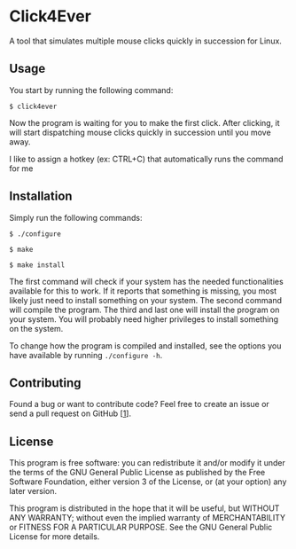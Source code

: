 # Click4Ever

A tool that simulates multiple mouse clicks quickly in succession for Linux.


## Usage

You start by running the following command:

	$ click4ever

Now the program is waiting for you to make the first click. After clicking, it
will start dispatching mouse clicks quickly in succession until you move away.

I like to assign a hotkey (ex: CTRL+C) that automatically runs the command for
me


## Installation

Simply run the following commands:

	$ ./configure

	$ make

	$ make install

The first command will check if your system has the needed functionalities
available for this to work. If it reports that something is missing, you most
likely just need to install something on your system. The second command will
compile the program. The third and last one will install the program on your
system. You will probably need higher privileges to install something on the
system.

To change how the program is compiled and installed, see the options you have
available by running `./configure -h`.


## Contributing

Found a bug or want to contribute code? Feel free to create an issue or send a
pull request on GitHub [[1]].


## License

This program is free software: you can redistribute it and/or modify it under
the terms of the GNU General Public License as published by the Free Software
Foundation, either version 3 of the License, or (at your option) any later
version.

This program is distributed in the hope that it will be useful, but WITHOUT
ANY WARRANTY; without even the implied warranty of MERCHANTABILITY or FITNESS
FOR A PARTICULAR PURPOSE. See the GNU General Public License for more details.

[1]: https://github.com/daniel-araujo/click4ever
